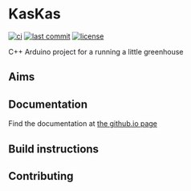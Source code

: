 # KasKas

<!-- CI status -->
[![ci](https://github.com/s-t-a-n/KasKas/workflows/ci/badge.svg)](https://github.com/s-t-a-n/KasKas/actions?query=workflow=ci)
[![last commit](https://badgen.net/github/last-commit/s-t-a-n/KasKas)](https://GitHub.com/s-t-a-n/KasKas/commit/)
[![license](https://img.shields.io/github/license/s-t-a-n/KasKas.svg)](https://github.com/s-t-a-n/KasKas/blob/master/LICENSE)


<!-- short description -->
C++ Arduino project for a running a little greenhouse

## Aims

<!-- more detailed description -->

## Documentation

Find the documentation at [the github.io page](https://s-t-a-n.github.io/libraries/KasKas/KasKas.html)

## Build instructions

<!-- instructions to get the simplest example working -->

## Contributing

<!-- rules/suggestions -->
